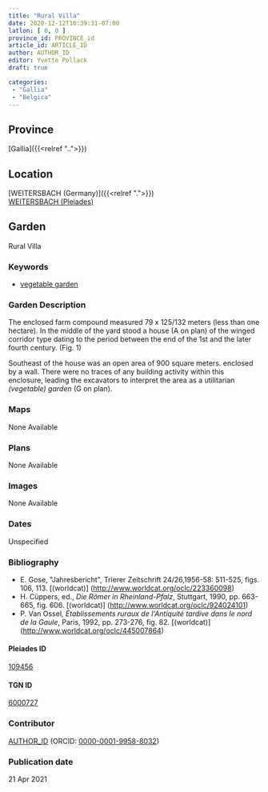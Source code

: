 ```yaml
---
title: "Rural Villa"
date: 2020-12-12T10:39:31-07:00
latlon: [ 0, 0 ]
province_id: PROVINCE_id
article_id: ARTICLE_ID
author: AUTHOR_ID
editor: Yvette Pollack
draft: true

categories:
 - "Gallia"
 - "Belgica"
---
```


## Province
[Gallia]({{<relref "..">}})

## Location

[WEITERSBACH (Germany)]({{<relref ".">}}) \
[WEITERSBACH (Pleiades)](<!-- none available-->)

<!--### Location Description-->

<!-- LEAVE THIS BLANK FOR NOW -->

<!--## Sublocation-->

<!--
[AREA WITHIN LOCATION, LIKE “PALATINE HILL”](GEOREFERENCE LINK)
A sublocation is any area larger than an individual garden, but located within a location. I would always try to include a link to a controlled vocabulary here if possible. This ID may well be different from the Garden ID, e.g., Pompeii versus a Garden in one of the houses which has its own Pleiades ID.
-->

<!-- ### Sublocation Description -->

## Garden
Rural Villa

### Keywords
- [vegetable garden](http://vocab.getty.edu/page/aat/300008142)

### Garden Description

The enclosed farm compound measured 79 x 125/132 meters (less than one hectare). In the middle of the yard stood a house (A on plan) of the winged corridor type dating to the period between the end of the 1st and the later fourth century. (Fig. 1)

Southeast of the house was an open area of 900 square meters. enclosed by a wall. There were no traces of any building activity within this enclosure, leading the excavators to interpret the area as a utilitarian *(vegetable) garden* (G on plan).


<!-- Text comes from draft file-->


### Maps

None Available

### Plans

None Available
<!--
{{< figure src="IMG_URL" alt="ALT_TEXT" title="CAPTION" >}}
-->

### Images

None Available
<!--
{{< figure src="IMG_URL" alt="ALT_TEXT" title="CAPTION" >}}
-->

### Dates
Unspecified

### Bibliography
- E. Gose, "Jahresbericht", Trierer Zeitschrift 24/26,1956-58: 511-525, figs. 106, 113. [(worldcat)] (http://www.worldcat.org/oclc/223360098)
- H. Cüppers, ed., *Die Römer in Rheinland-Pfalz*, Stuttgart, 1990, pp. 663-665, fig. 606. [(worldcat)] (http://www.worldcat.org/oclc/924024101)
- P. Van Ossel, *Établissements ruraux de l'Antiquité tardive dans le nord de la Gaule*, Paris, 1992, pp. 273-276, fig. 82.  [(worldcat)] (http://www.worldcat.org/oclc/445007864)

<!--#### Periodo ID-->

<!-- [PERIODO_ID](https://pleiades.stoa.org/places/PLEIADES_ID) -->

#### Pleiades ID

[109456](<-- none available -->)

#### TGN ID
[6000727](http://vocab.getty.edu/page/tgn/6000727)

### Contributor
[AUTHOR_ID](link) (ORCID: [0000-0001-9958-8032](https://orcid.org/0000-0001-9958-8032))

### Publication date

21 Apr 2021

<!--### Related articles-->

<!-- Links to other related articles. Leave blank for now -->